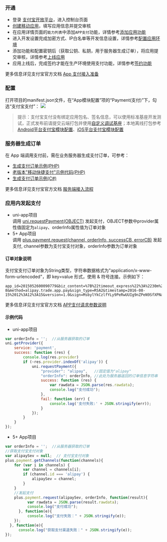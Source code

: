 ### 开通  
- 登录 [支付宝开放平台](https://open.alipay.com/)，进入控制台页面
- [创建移动应用](https://opendocs.alipay.com/open/200/105310)，填写应用信息并提交审核
- 在应用详情页面的`能力列表`中添加`APP支付`功能，详情参考[添加应用功能](https://opendocs.alipay.com/open/200/105310#%E6%B7%BB%E5%8A%A0%E5%BA%94%E7%94%A8%E5%8A%9F%E8%83%BD)
- 进入开发设置完成加密方式、IP白名单等开发信息设置，详情参考[配置应用环境](https://opendocs.alipay.com/open/200/105310#%E9%85%8D%E7%BD%AE%E5%BA%94%E7%94%A8%E7%8E%AF%E5%A2%83)
- 添加功能和配置密钥后（获取公钥、私钥，用于服务器生成订单），将应用提交审核，详情参考[上线应用](https://opendocs.alipay.com/open/200/golive/)
- 应用上线后，完成签约才能在生产环境使用支付功能，详情参考[签约功能](https://opendocs.alipay.com/open/200/105314/)

更多信息详见支付宝官方文档 [App 支付接入准备](https://opendocs.alipay.com/open/204/105297/)


### 配置  
打开项目的manifest.json文件，在“App模块配置”项的“Payment(支付)”下，勾选“支付宝支付”：
![](https://partner-dcloud-native.oss-cn-hangzhou.aliyuncs.com/images/uniapp/payment/alipay_setup_manifest_info.png)

> 提示：支付宝支付没有绑定应用包名、签名信息，可以使用标准基座开发测试，正式发布前请提交云端打包并使用[自定义调试基座](https://ask.dcloud.net.cn/article/35115)；本地离线打包参考[Android平台支付宝模块配置](https://nativesupport.dcloud.net.cn/AppDocs/usemodule/androidModuleConfig/pay?id=%e6%94%af%e4%bb%98%e5%ae%9d)、[iOS平台支付宝模块配置](https://nativesupport.dcloud.net.cn/AppDocs/usemodule/iOSModuleConfig/pay?id=%e6%94%af%e4%bb%98%e5%ae%9d)


### 服务器生成订单  
在 App 端调用支付前，需在业务服务器生成支付订单，可参考：
- [生成支付订单示例(PHP)](https://github.com/dcloudio/H5P.Server/tree/master/payment/alipayrsa2)
- [老版本"移动快捷支付"示例代码(PHP)](https://github.com/dcloudio/H5P.Server/tree/master/payment/alipay)
- [生成支付订单示例(C#)](http://ask.dcloud.net.cn/article/197)

更多信息详见支付宝官方文档 [服务端接入流程](https://opendocs.alipay.com/open/204/01dcc0)


### 应用内发起支付  

- uni-app项目  
调用 [uni.requestPayment(OBJECT)](https://uniapp.dcloud.io/api/plugins/payment?id=requestpayment) 发起支付，OBJECT参数中provider属性值固定为`alipay`、orderInfo属性值为订单对象
- 5+ App项目  
调用 [plus.payment.request(channel, orderInfo, successCB, errorCB)](https://www.html5plus.org/doc/zh_cn/payment.html#plus.payment.request) 发起支付, channel参数为支付宝支付对象，orderInfo参数为订单对象


#### 订单对象说明  
支付宝支付订单对象为String类型，字符串数据格式为"application/x-www-form-urlencoded"，即 key=value 形式，使用 & 符号连接。示例如下：
```
app_id=2015052600090779&biz_content=%7B%22timeout_express%22%3A%2230m%22%2C%22seller_id%22%3A%22%22%2C%22product_code%22%3A%22QUICK_MSECURITY_PAY%22%2C%22total_amount%22%3A%220.02%22%2C%22subject%22%3A%221%22%2C%22body%22%3A%22%E6%88%91%E6%98%AF%E6%B5%8B%E8%AF%95%E6%95%B0%E6%8D%AE%22%2C%22out_trade_no%22%3A%22314VYGIAGG7ZOYY%22%7D&charset=utf-8&method=alipay.trade.app.pay&sign_type=RSA2&timestamp=2016-08-15%2012%3A12%3A15&version=1.0&sign=MsbylYkCzlfYLy9PeRwUUIg9nZPeN9SfXPNavUCroGKR5Kqvx0nEnd3eRmKxJuthNUx4ERCXe552EV9PfwexqW%2B1wbKOdYtDIb4%2B7PL3Pc94RZL0zKaWcaY3tSL89%2FuAVUsQuFqEJdhIukuKygrXucvejOUgTCfoUdwTi7z%2BZzQ%3D
```

更多信息详见支付宝官方文档 [APP支付请求参数说明](https://opendocs.alipay.com/open/204/105465/)


#### 示例代码
- uni-app项目  
``` js
var orderInfo = '';  //从服务器获取的订单
uni.getProvider({
    service: 'payment',
    success: function (res) {
        console.log(res.provider)
        if (~res.provider.indexOf('alipay')) {
            uni.requestPayment({
                "provider": "alipay",   //固定值为"alipay"
                "orderInfo": orderInfo, //此处为服务器返回的订单信息字符串
                success: function (res) {
                    var rawdata = JSON.parse(res.rawdata);
                    console.log("支付成功");
                },
                fail: function (err) {
                    console.log('支付失败:' + JSON.stringify(err));
                }
            });
        }
    }
});
```

- 5+ App项目
``` js
var orderInfo = '';  //从服务器获取的订单
//获取支付宝支付对象
var alipaySev = null;  // 支付宝支付对象
plus.payment.getChannels(function(channels){
    for (var i in channels) {
        var channel = channels[i];
        if (channel.id === 'alipay') {
            alipaySev = channel;
        }
    }
    //发起支付
    plus.payment.request(alipaySev, orderInfo, function(result){
          var rawdata = JSON.parse(result.rawdata);
          console.log("支付成功");
      }, function(e){
          console.log("支付失败：" + JSON.stringify(e));
    });
  }, function(e){
      console.log("获取支付渠道失败：" + JSON.stringify(e));
});
```

